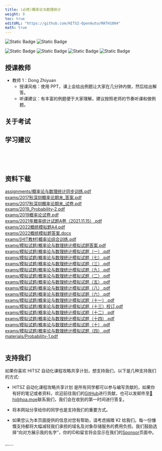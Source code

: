 ```yaml
---
title: (必修)概率论与数理统计
weight: 9
toc: true
editURL: "https://github.com/HITSZ-OpenAuto/MATH1004"
math: true
---
```


![Static Badge](https://img.shields.io/badge/%E8%80%83%E8%AF%95%E8%AF%BE-red)
![Static Badge](https://img.shields.io/badge/%E5%AD%A6%E5%88%86-3-moccasin)

![Static Badge](https://img.shields.io/badge/%E6%88%90%E7%BB%A9%E6%9E%84%E6%88%90-gold)
![Static Badge](https://img.shields.io/badge/%E4%BD%9C%E4%B8%9A-20%25-wheat)
![Static Badge](https://img.shields.io/badge/%E8%AE%BA%E6%96%87-10%25-wheat)
![Static Badge](https://img.shields.io/badge/%E6%9C%9F%E6%9C%AB%E8%80%83%E8%AF%95-70%25-wheat)

## 授课教师

- 教师 1：Dong Zhiyuan
  - 授课风格：使用 PPT，课上会给出例题让大家在几分钟内做，然后给出解答。
  - 听课建议：有丰富的例题便于大家理解，建议按照老师的节奏听课和做例题。

## 关于考试

## 学习建议
<br>
<br>
<br>


## 资料下载

<a href="https://gh.hoa.moe/github.com/HITSZ-OpenAuto/MATH1004/raw/main/assignments/%E6%A6%82%E7%8E%87%E8%AE%BA%E4%B8%8E%E6%95%B0%E7%90%86%E7%BB%9F%E8%AE%A1%E5%90%8C%E6%AD%A5%E8%AE%AD%E7%BB%83.pdf">assignments/概率论与数理统计同步训练.pdf</a>
<br>
<a href="https://gh.hoa.moe/github.com/HITSZ-OpenAuto/MATH1004/raw/main/exams/2017%E7%A7%8B%E6%B7%B1%E5%9C%B3%E6%A6%82%E7%8E%87%E8%AE%BA%E6%9C%9F%E6%9C%AB_%E7%AD%94%E6%A1%88.pdf">exams/2017秋深圳概率论期末_答案.pdf</a>
<br>
<a href="https://gh.hoa.moe/github.com/HITSZ-OpenAuto/MATH1004/raw/main/exams/2017%E7%A7%8B%E6%B7%B1%E5%9C%B3%E6%A6%82%E7%8E%87%E8%AE%BA%E6%9C%9F%E6%9C%AB_%E8%AF%95%E5%8D%B7.pdf">exams/2017秋深圳概率论期末_试卷.pdf</a>
<br>
<a href="https://gh.hoa.moe/github.com/HITSZ-OpenAuto/MATH1004/raw/main/exams/2019_Probability-2.pdf">exams/2019_Probability-2.pdf</a>
<br>
<a href="https://gh.hoa.moe/github.com/HITSZ-OpenAuto/MATH1004/raw/main/exams/2019%E6%A6%82%E7%8E%87%E8%AE%BA%E8%AF%95%E5%8D%B7.pdf">exams/2019概率论试卷.pdf</a>
<br>
<a href="https://gh.hoa.moe/github.com/HITSZ-OpenAuto/MATH1004/raw/main/exams/2021%E5%B9%B4%E6%A6%82%E7%8E%87%E7%BB%9F%E8%AE%A1%E8%AF%95%E9%A2%98A%E5%8D%B7%EF%BC%882021.11.15%EF%BC%89.pdf">exams/2021年概率统计试题A卷（2021.11.15）.pdf</a>
<br>
<a href="https://gh.hoa.moe/github.com/HITSZ-OpenAuto/MATH1004/raw/main/exams/2022%E6%A6%82%E7%BB%9F%E6%A8%A1%E6%8B%9F%E9%A2%98A4.pdf">exams/2022概统模拟题A4.pdf</a>
<br>
<a href="https://gh.hoa.moe/github.com/HITSZ-OpenAuto/MATH1004/raw/main/exams/2022%E6%A6%82%E7%BB%9F%E6%A8%A1%E6%8B%9F%E9%A2%98%E7%AD%94%E6%A1%88.docx">exams/2022概统模拟题答案.docx</a>
<br>
<a href="https://gh.hoa.moe/github.com/HITSZ-OpenAuto/MATH1004/raw/main/exams/%5BHIT%E6%95%99%E6%9D%90%5D%E6%A6%82%E7%8E%87%E8%AE%BA%E7%BB%BC%E5%90%88%E8%AE%AD%E7%BB%83.pdf">exams/[HIT教材]概率论综合训练.pdf</a>
<br>
<a href="https://gh.hoa.moe/github.com/HITSZ-OpenAuto/MATH1004/raw/main/exams/%E6%A8%A1%E6%8B%9F%E8%AF%95%E9%A2%98/%E6%A6%82%E7%8E%87%E8%AE%BA%E4%B8%8E%E6%95%B0%E7%90%86%E7%BB%9F%E8%AE%A1%E6%A8%A1%E6%8B%9F%E8%AF%95%E9%A2%98%E7%AD%94%E6%A1%88.pdf">exams/模拟试题/概率论与数理统计模拟试题答案.pdf</a>
<br>
<a href="https://gh.hoa.moe/github.com/HITSZ-OpenAuto/MATH1004/raw/main/exams/%E6%A8%A1%E6%8B%9F%E8%AF%95%E9%A2%98/%E6%A6%82%E7%8E%87%E8%AE%BA%E4%B8%8E%E6%95%B0%E7%90%86%E7%BB%9F%E8%AE%A1%E6%A8%A1%E6%8B%9F%E8%AF%95%E9%A2%98%EF%BC%88%E4%B8%80%EF%BC%89.pdf">exams/模拟试题/概率论与数理统计模拟试题（一）.pdf</a>
<br>
<a href="https://gh.hoa.moe/github.com/HITSZ-OpenAuto/MATH1004/raw/main/exams/%E6%A8%A1%E6%8B%9F%E8%AF%95%E9%A2%98/%E6%A6%82%E7%8E%87%E8%AE%BA%E4%B8%8E%E6%95%B0%E7%90%86%E7%BB%9F%E8%AE%A1%E6%A8%A1%E6%8B%9F%E8%AF%95%E9%A2%98%EF%BC%88%E4%B8%83%EF%BC%89.pdf">exams/模拟试题/概率论与数理统计模拟试题（七）.pdf</a>
<br>
<a href="https://gh.hoa.moe/github.com/HITSZ-OpenAuto/MATH1004/raw/main/exams/%E6%A8%A1%E6%8B%9F%E8%AF%95%E9%A2%98/%E6%A6%82%E7%8E%87%E8%AE%BA%E4%B8%8E%E6%95%B0%E7%90%86%E7%BB%9F%E8%AE%A1%E6%A8%A1%E6%8B%9F%E8%AF%95%E9%A2%98%EF%BC%88%E4%B8%89%EF%BC%89.pdf">exams/模拟试题/概率论与数理统计模拟试题（三）.pdf</a>
<br>
<a href="https://gh.hoa.moe/github.com/HITSZ-OpenAuto/MATH1004/raw/main/exams/%E6%A8%A1%E6%8B%9F%E8%AF%95%E9%A2%98/%E6%A6%82%E7%8E%87%E8%AE%BA%E4%B8%8E%E6%95%B0%E7%90%86%E7%BB%9F%E8%AE%A1%E6%A8%A1%E6%8B%9F%E8%AF%95%E9%A2%98%EF%BC%88%E4%B9%9D%EF%BC%89.pdf">exams/模拟试题/概率论与数理统计模拟试题（九）.pdf</a>
<br>
<a href="https://gh.hoa.moe/github.com/HITSZ-OpenAuto/MATH1004/raw/main/exams/%E6%A8%A1%E6%8B%9F%E8%AF%95%E9%A2%98/%E6%A6%82%E7%8E%87%E8%AE%BA%E4%B8%8E%E6%95%B0%E7%90%86%E7%BB%9F%E8%AE%A1%E6%A8%A1%E6%8B%9F%E8%AF%95%E9%A2%98%EF%BC%88%E4%BA%8C%EF%BC%89.pdf">exams/模拟试题/概率论与数理统计模拟试题（二）.pdf</a>
<br>
<a href="https://gh.hoa.moe/github.com/HITSZ-OpenAuto/MATH1004/raw/main/exams/%E6%A8%A1%E6%8B%9F%E8%AF%95%E9%A2%98/%E6%A6%82%E7%8E%87%E8%AE%BA%E4%B8%8E%E6%95%B0%E7%90%86%E7%BB%9F%E8%AE%A1%E6%A8%A1%E6%8B%9F%E8%AF%95%E9%A2%98%EF%BC%88%E4%BA%94%EF%BC%89.pdf">exams/模拟试题/概率论与数理统计模拟试题（五）.pdf</a>
<br>
<a href="https://gh.hoa.moe/github.com/HITSZ-OpenAuto/MATH1004/raw/main/exams/%E6%A8%A1%E6%8B%9F%E8%AF%95%E9%A2%98/%E6%A6%82%E7%8E%87%E8%AE%BA%E4%B8%8E%E6%95%B0%E7%90%86%E7%BB%9F%E8%AE%A1%E6%A8%A1%E6%8B%9F%E8%AF%95%E9%A2%98%EF%BC%88%E5%85%AB%EF%BC%89.pdf">exams/模拟试题/概率论与数理统计模拟试题（八）.pdf</a>
<br>
<a href="https://gh.hoa.moe/github.com/HITSZ-OpenAuto/MATH1004/raw/main/exams/%E6%A8%A1%E6%8B%9F%E8%AF%95%E9%A2%98/%E6%A6%82%E7%8E%87%E8%AE%BA%E4%B8%8E%E6%95%B0%E7%90%86%E7%BB%9F%E8%AE%A1%E6%A8%A1%E6%8B%9F%E8%AF%95%E9%A2%98%EF%BC%88%E5%85%AD%EF%BC%89.pdf">exams/模拟试题/概率论与数理统计模拟试题（六）.pdf</a>
<br>
<a href="https://gh.hoa.moe/github.com/HITSZ-OpenAuto/MATH1004/raw/main/exams/%E6%A8%A1%E6%8B%9F%E8%AF%95%E9%A2%98/%E6%A6%82%E7%8E%87%E8%AE%BA%E4%B8%8E%E6%95%B0%E7%90%86%E7%BB%9F%E8%AE%A1%E6%A8%A1%E6%8B%9F%E8%AF%95%E9%A2%98%EF%BC%88%E5%8D%81%E4%B8%80%EF%BC%89.pdf">exams/模拟试题/概率论与数理统计模拟试题（十一）.pdf</a>
<br>
<a href="https://gh.hoa.moe/github.com/HITSZ-OpenAuto/MATH1004/raw/main/exams/%E6%A8%A1%E6%8B%9F%E8%AF%95%E9%A2%98/%E6%A6%82%E7%8E%87%E8%AE%BA%E4%B8%8E%E6%95%B0%E7%90%86%E7%BB%9F%E8%AE%A1%E6%A8%A1%E6%8B%9F%E8%AF%95%E9%A2%98%EF%BC%88%E5%8D%81%E4%B8%89%EF%BC%89%E6%A0%A1%E8%AE%A2.pdf">exams/模拟试题/概率论与数理统计模拟试题（十三）校订.pdf</a>
<br>
<a href="https://gh.hoa.moe/github.com/HITSZ-OpenAuto/MATH1004/raw/main/exams/%E6%A8%A1%E6%8B%9F%E8%AF%95%E9%A2%98/%E6%A6%82%E7%8E%87%E8%AE%BA%E4%B8%8E%E6%95%B0%E7%90%86%E7%BB%9F%E8%AE%A1%E6%A8%A1%E6%8B%9F%E8%AF%95%E9%A2%98%EF%BC%88%E5%8D%81%E4%BA%8C%EF%BC%89.pdf">exams/模拟试题/概率论与数理统计模拟试题（十二）.pdf</a>
<br>
<a href="https://gh.hoa.moe/github.com/HITSZ-OpenAuto/MATH1004/raw/main/exams/%E6%A8%A1%E6%8B%9F%E8%AF%95%E9%A2%98/%E6%A6%82%E7%8E%87%E8%AE%BA%E4%B8%8E%E6%95%B0%E7%90%86%E7%BB%9F%E8%AE%A1%E6%A8%A1%E6%8B%9F%E8%AF%95%E9%A2%98%EF%BC%88%E5%8D%81%E5%9B%9B%EF%BC%89.pdf">exams/模拟试题/概率论与数理统计模拟试题（十四）.pdf</a>
<br>
<a href="https://gh.hoa.moe/github.com/HITSZ-OpenAuto/MATH1004/raw/main/exams/%E6%A8%A1%E6%8B%9F%E8%AF%95%E9%A2%98/%E6%A6%82%E7%8E%87%E8%AE%BA%E4%B8%8E%E6%95%B0%E7%90%86%E7%BB%9F%E8%AE%A1%E6%A8%A1%E6%8B%9F%E8%AF%95%E9%A2%98%EF%BC%88%E5%8D%81%EF%BC%89.pdf">exams/模拟试题/概率论与数理统计模拟试题（十）.pdf</a>
<br>
<a href="https://gh.hoa.moe/github.com/HITSZ-OpenAuto/MATH1004/raw/main/exams/%E6%A8%A1%E6%8B%9F%E8%AF%95%E9%A2%98/%E6%A6%82%E7%8E%87%E8%AE%BA%E4%B8%8E%E6%95%B0%E7%90%86%E7%BB%9F%E8%AE%A1%E6%A8%A1%E6%8B%9F%E8%AF%95%E9%A2%98%EF%BC%88%E5%9B%9B%EF%BC%89.pdf">exams/模拟试题/概率论与数理统计模拟试题（四）.pdf</a>
<br>
<a href="https://gh.hoa.moe/github.com/HITSZ-OpenAuto/MATH1004/raw/main/materials/Probability-1.pdf">materials/Probability-1.pdf</a>
<br>
<br>


## 支持我们

如果你喜欢 HITSZ 自动化课程攻略共享计划，想支持我们，以下是几种支持我们的方式:

- HITSZ 自动化课程攻略共享计划 是所有同学都可以参与编写贡献的，如果你有好的笔记或者资料，欢迎前往我们的[GitHub](https://github.com/HITSZ-OpenAuto)进行贡献，也可以发邮件至[📮hi@hoa.moe](mailto:hi@hoa.moe)联系我们，我们会在收到的第一时间进行答复。

- 将本网站分享给你的同学也是支持我们的重要方式。

- 如果您认为本页面提供的信息对您有帮助，请考虑捐赠 ¥2 给我们。每一份慷慨支持都将大幅减轻我们承担的域名及对象存储服务的费用负担。我们鼓励选择“向对方展示我的名字”，你的ID和留言将会显示在我们的[Sponsor](https://hoa.moe/sponsor/)页面中。

<br>
<img src="https://mitcher-1316637614.cos.ap-nanjing.myqcloud.com/hoa/20231112170457.png?imageSlim" alt="Reward_Code" style="zoom:25%; display: block; margin: 0 auto;" />